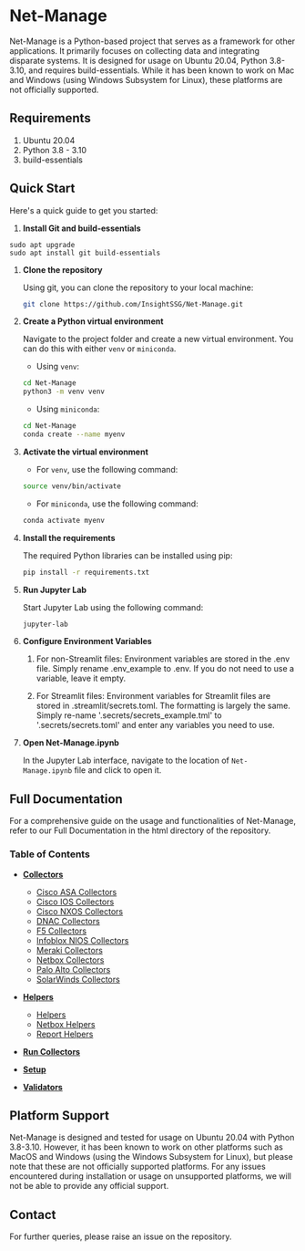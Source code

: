 # Net-Manage

Net-Manage is a Python-based project that serves as a framework for other applications. It primarily focuses on collecting data and integrating disparate systems. It is designed for usage on Ubuntu 20.04, Python 3.8-3.10, and requires build-essentials. While it has been known to work on Mac and Windows (using Windows Subsystem for Linux), these platforms are not officially supported.

## Requirements

1. Ubuntu 20.04
2. Python 3.8 - 3.10
3. build-essentials

## Quick Start

Here's a quick guide to get you started:

1. **Install Git and build-essentials**

```sudo apt update
sudo apt upgrade
sudo apt install git build-essentials
```

1. **Clone the repository**

    Using git, you can clone the repository to your local machine:

    ```bash
    git clone https://github.com/InsightSSG/Net-Manage.git
    ```

2. **Create a Python virtual environment**

    Navigate to the project folder and create a new virtual environment. You can do this with either `venv` or `miniconda`.

    - Using `venv`:
    ```bash
    cd Net-Manage
    python3 -m venv venv
    ```

    - Using `miniconda`:
    ```bash
    cd Net-Manage
    conda create --name myenv
    ```

3. **Activate the virtual environment**

    - For `venv`, use the following command:

    ```bash
    source venv/bin/activate
    ```

    - For `miniconda`, use the following command:

    ```bash
    conda activate myenv
    ```

4. **Install the requirements**

    The required Python libraries can be installed using pip:

    ```bash
    pip install -r requirements.txt
    ```

5. **Run Jupyter Lab**

    Start Jupyter Lab using the following command:

    ```bash
    jupyter-lab
    ```

6. **Configure Environment Variables**

    1. For non-Streamlit files:
        Environment variables are stored in the .env file. Simply rename .env_example to .env. If you do not need to use a variable, leave it empty.

    2. For Streamlit files:
        Environment variables for Streamlit files are stored in .streamlit/secrets.toml. The formatting is largely the same. Simply re-name '.secrets/secrets_example.tml' to '.secrets/secrets.toml' and enter any variables you need to use.

7. **Open Net-Manage.ipynb**

    In the Jupyter Lab interface, navigate to the location of `Net-Manage.ipynb` file and click to open it.

## Full Documentation

For a comprehensive guide on the usage and functionalities of Net-Manage, refer to our Full Documentation in the html directory of the repository.

### Table of Contents

- **[Collectors](./html/collectors/index.html)**
  - [Cisco ASA Collectors](./html/collectors/cisco_asa_collectors.html)
  - [Cisco IOS Collectors](./html/collectors/cisco_ios_collectors.html)
  - [Cisco NXOS Collectors](./html/collectors/cisco_nxos_collectors.html)
  - [DNAC Collectors](./html/collectors/dnac_collectors.html)
  - [F5 Collectors](./html/collectors/f5_collectors.html)
  - [Infoblox NIOS Collectors](./html/collectors/infoblox_nios_collectors.html)
  - [Meraki Collectors](./html/collectors/meraki_collectors.html)
  - [Netbox Collectors](./html/collectors/netbox_collectors.html)
  - [Palo Alto Collectors](./html/collectors/palo_alto_collectors.html)
  - [SolarWinds Collectors](./html/collectors/solarwinds_collectors.html)

- **[Helpers](./html/helpers/index.html)**
  - [Helpers](./html/helpers/helpers.html)
  - [Netbox Helpers](./html/helpers/netbox_helpers.html)
  - [Report Helpers](./html/helpers/report_helpers.html)

- **[Run Collectors](./html/run_collectors.html)**
- **[Setup](./html/setup.html)**
- **[Validators](./html/validators.html)**

## Platform Support

Net-Manage is designed and tested for usage on Ubuntu 20.04 with Python 3.8-3.10. However, it has been known to work on other platforms such as MacOS and Windows (using the Windows Subsystem for Linux), but please note that these are not officially supported platforms. For any issues encountered during installation or usage on unsupported platforms, we will not be able to provide any official support.

## Contact

For further queries, please raise an issue on the repository.
